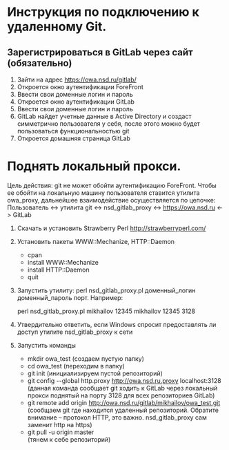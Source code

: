 # Инструкция по подключению к удаленному Git.
 
## Зарегистрироваться в GitLab через сайт (обязательно)

1. Зайти на адрес https://owa.nsd.ru/gitlab/
2. Откроется окно аутентификации ForeFront
3. Ввести свои доменные логин и пароль
4. Откроется окно аутентификации GitLab
5. Ввести свои доменные логин и пароль
6. GitLab найдет учетные данные в Active Directory и создаст симметрично пользователя у себя, после этого можно будет пользоваться функциональностью git
7. Откроется домашняя страница GitLab
 
# Поднять локальный прокси.

Цель действия: git не может обойти аутентификацию ForeFront. Чтобы ее обойти на локальную машину пользователя ставится утилита owa_proxy, дальнейшее взаимодействие осуществляется по цепочке: Пользователь <-> утилита git <-> nsd_gitlab_proxy <-> https://owa.nsd.ru <-> GitLab

1. Скачать и установить Strawberry Perl http://strawberryperl.com/
2. Установить пакеты WWW::Mechanize, HTTP::Daemon

    - cpan
    - install WWW::Mechanize
    - install HTTP::Daemon
    - quit
 
3. Запустить утилиту: perl nsd_gitlab_proxy.pl доменный\_логин доменный\_пароль порт. Например:

    perl nsd_gitlab_proxy.pl mikhailov 12345 mikhailov 12345 3128
 
4. Утвердительно ответить, если Windows спросит предоставлять ли доступ утилите nsd_gitlab_proxy к сети
 
5. Запустить команды
    - mkdir owa_test (создаем пустую папку)
    - cd owa_test (переходим в папку)
    - git init (инициализируем пустой репозиторий)
    - git config --global http.proxy http://owa.nsd.ru.proxy localhost:3128  
        (данная команда сообщает git ходить к GitLab через локальный прокси поднятый на порту 3128 для всех репозиториев GitLab)
    - git remote add origin http://owa.nsd.ru/gitlab/mikhailov/owa_test.git  
        (сообщаем git где находится удаленный репозиторий. Обратите внимание – протокол HTTP, это важно. nsd_gitlab_proxy сам заменит http на https)
    - git pull -u origin master  
        (тянем к себе репозиторий)
